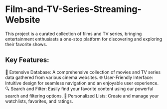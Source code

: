 # Film-and-TV-Series-Streaming-Website

This project is a curated collection of films and TV series, bringing entertainment enthusiasts a one-stop platform for discovering and exploring their favorite shows.

## Key Features:

🎥 Extensive Database: A comprehensive collection of movies and TV series data gathered from various cinema websites.
🌐 User-Friendly Interface: Intuitive design for seamless navigation and an enjoyable user experience.
🔍 Search and Filter: Easily find your favorite content using our powerful search and filtering options.
📝 Personalized Lists: Create and manage your watchlists, favorites, and ratings.
